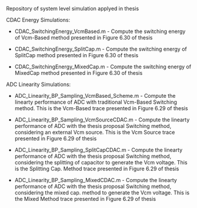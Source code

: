 Repository of system level simulation applyed in thesis

CDAC Energy Simulations:

 - CDAC_SwitchingEnergy_VcmBased.m - Compute the switching energy of Vcm-Based method presented in Figure 6.30 of thesis

 - CDAC_SwitchingEnergy_SplitCap.m - Compute the switching energy of SplitCap method presented in Figure 6.30 of thesis

 - CDAC_SwitchingEnergy_MixedCap.m - Compute the switching energy of MixedCap method presented in Figure 6.30 of thesis


ADC Linearity Simulations:

- ADC_Linearity_BP_Sampling_VcmBased_Scheme.m - Compute the linearty performance of ADC with traditional Vcm-Based Switching method. This is the Vcm-Based trace presented in Figure 6.29 of thesis

- ADC_Linearity_BP_Sampling_VcmSourceCDAC.m - Compute the linearty performance of ADC with the thesis proposal Switching method, considering an external Vcm source. This is the Vcm Source trace presented in Figure 6.29 of thesis

- ADC_Linearity_BP_Sampling_SplitCapCDAC.m - Compute the linearty performance of ADC with the thesis proposal Switching method, considering the splitting of capacitor to generate the Vcm voltage. This is the Splitting Cap. Method trace presented in Figure 6.29 of thesis

- ADC_Linearity_BP_Sampling_MixedCDAC.m - Compute the linearty performance of ADC with the thesis proposal Switching method, considering the mixed cap. method to generate the Vcm voltage. This is the Mixed Method trace presented in Figure 6.29 of thesis

